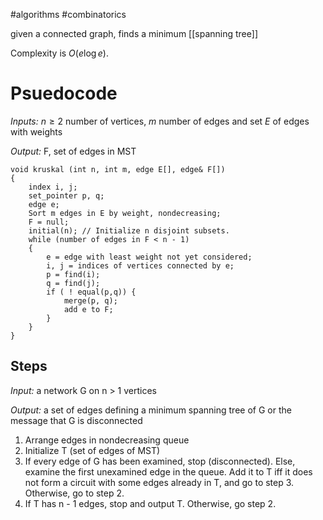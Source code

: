 
#algorithms #combinatorics 

given a connected graph, finds a  minimum [[spanning tree]]

Complexity is $O(e \log e)$.
# Psuedocode
*Inputs:* $n \geq 2$ number of vertices,  $m$ number of edges and set $E$ of edges with weights

*Output:* F, set of edges in MST
```
void kruskal (int n, int m, edge E[], edge& F[])
{
	index i, j;
	set_pointer p, q;
	edge e;
	Sort m edges in E by weight, nondecreasing;
	F = null;
	initial(n); // Initialize n disjoint subsets.
	while (number of edges in F < n - 1)
	{
		e = edge with least weight not yet considered;
		i, j = indices of vertices connected by e;
		p = find(i);
		q = find(j);
		if ( ! equal(p,q)) {
			merge(p, q);
			add e to F;
		}
	}
}
```

## Steps
*Input:* a network G on n > 1 vertices

*Output:* a set of edges defining a minimum spanning tree of G or the message that G is disconnected

1. Arrange edges in nondecreasing queue
2. Initialize T (set of edges of MST)
3. If every edge of G has been examined, stop (disconnected).  Else, examine the first unexamined edge in the queue. Add it to T iff it does not form a circuit with some edges already in T, and go to step 3.  Otherwise, go to step 2.
4. If T has n - 1 edges, stop and output T.  Otherwise, go step 2.
